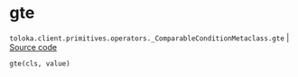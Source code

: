 # gte
`toloka.client.primitives.operators._ComparableConditionMetaclass.gte` | [Source code](https://github.com/Toloka/toloka-kit/blob/v1.2.2/src/client/primitives/operators.py#L148)

```python
gte(cls, value)
```

